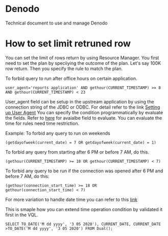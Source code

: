 # Denodo
Technical document to use and manage Denodo


# How to set limit retruned row

You can set the limit of rows return by using Resource Manager. You first need to set the plan by speciiying the outcome of the plan. Let's say 100K row return. Then you specify the rule to match the plan. 

To forbid query to run after office hours on certain application.

`user_agent='reports application' AND gethour(CURRENT_TIMESTAMP) >= 8 AND gethour(CURRENT_TIMESTAMP) < 23`

User_agent field can be setup in the upstream application by using the connection string of the JDBC or ODBC. For detail refer to the link 
[Setting up User Agent](https://community.denodo.com/docs/html/browse/7.0/vdp/administration/monitoring_the_virtual_dataport_server/monitoring_with_a_java_management_extensions_jmx_agent/setting_the_user_agent_of_an_application#setting-the-user-agent-of-an-application)
You can specify the condition programmatically by evaluate the fields. Refer to [here](https://community.denodo.com/docs/html/browse/7.0/vdp/administration/appendix/resource_manager_available_fields_to_evaluate_a_rule/resource_manager_available_fields_to_evaluate_a_rule#resource-manager-available-fields-to-evaluate-a-rule) for avaialbe field to evaluate. You can evaluate the time for rules need time restriction.

Example:
To forbid any query to run on weekends

`(getdayofweek(current_date) = 7 OR getdayofweek(current_date) = 1)`

To forbid any query from starting after 6 PM or before 7 AM, do this.

`(gethour(CURRENT_TIMESTAMP) >= 18 OR gethour(CURRENT_TIMESTAMP) < 7)`

To forbid any query to be run if the connection was opened after 6 PM and before 7 AM, do this:

`(gethour(connection_start_time) >= 18 OR gethour(connection_start_time) < 7)`

For more variation to handle date time you can refer to this [link](https://community.denodo.com/docs/html/browse/8.0/en/vdp/vql/functions/datetime_functions/datetime_functions)

This is smaple how you can extend time operation condition by validated it first in the VQL.

`SELECT TO_DATE('M dd yyyy', '3 05 2020'), CURRENT_DATE, CURRENT_DATE >TO_DATE('M dd yyyy', '3 05 2020')
FROM Dual();`
